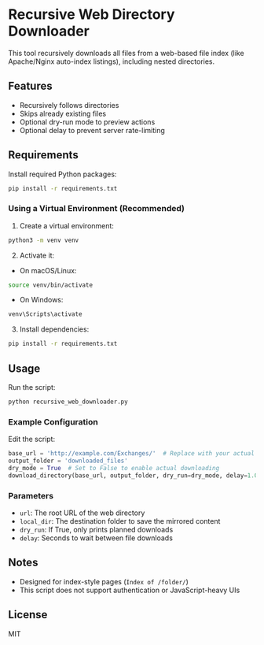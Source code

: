 # Recursive Web Directory Downloader

This tool recursively downloads all files from a web-based file index (like Apache/Nginx auto-index listings), including nested directories.

## Features
- Recursively follows directories
- Skips already existing files
- Optional dry-run mode to preview actions
- Optional delay to prevent server rate-limiting

## Requirements
Install required Python packages:

```bash
pip install -r requirements.txt
```

### Using a Virtual Environment (Recommended)
1. Create a virtual environment:

```bash
python3 -m venv venv
```

2. Activate it:
- On macOS/Linux:
```bash
source venv/bin/activate
```
- On Windows:
```bash
venv\Scripts\activate
```

3. Install dependencies:
```bash
pip install -r requirements.txt
```

## Usage
Run the script:

```bash
python recursive_web_downloader.py
```

### Example Configuration
Edit the script:

```python
base_url = 'http://example.com/Exchanges/'  # Replace with your actual URL
output_folder = 'downloaded_files'
dry_mode = True  # Set to False to enable actual downloading
download_directory(base_url, output_folder, dry_run=dry_mode, delay=1.0)
```

### Parameters
- `url`: The root URL of the web directory
- `local_dir`: The destination folder to save the mirrored content
- `dry_run`: If True, only prints planned downloads
- `delay`: Seconds to wait between file downloads

## Notes
- Designed for index-style pages (`Index of /folder/`)
- This script does not support authentication or JavaScript-heavy UIs

## License
MIT
